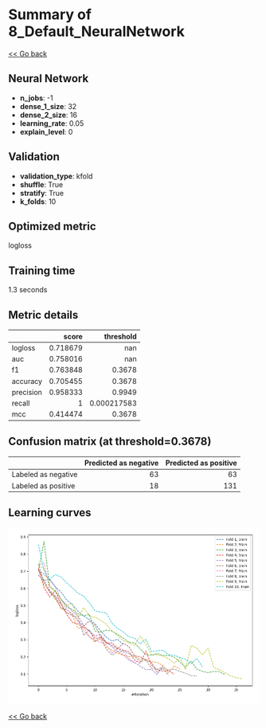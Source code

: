 # Summary of 8_Default_NeuralNetwork

[<< Go back](../README.md)


## Neural Network
- **n_jobs**: -1
- **dense_1_size**: 32
- **dense_2_size**: 16
- **learning_rate**: 0.05
- **explain_level**: 0

## Validation
 - **validation_type**: kfold
 - **shuffle**: True
 - **stratify**: True
 - **k_folds**: 10

## Optimized metric
logloss

## Training time

1.3 seconds

## Metric details
|           |    score |     threshold |
|:----------|---------:|--------------:|
| logloss   | 0.718679 | nan           |
| auc       | 0.758016 | nan           |
| f1        | 0.763848 |   0.3678      |
| accuracy  | 0.705455 |   0.3678      |
| precision | 0.958333 |   0.9949      |
| recall    | 1        |   0.000217583 |
| mcc       | 0.414474 |   0.3678      |


## Confusion matrix (at threshold=0.3678)
|                     |   Predicted as negative |   Predicted as positive |
|:--------------------|------------------------:|------------------------:|
| Labeled as negative |                      63 |                      63 |
| Labeled as positive |                      18 |                     131 |

## Learning curves
![Learning curves](learning_curves.png)

[<< Go back](../README.md)

